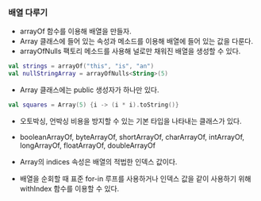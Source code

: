  ### 배열 다루기
- arrayOf 함수를 이용해 배열을 만들자.
- Array 클래스에 들어 있는 속성과 메소드를 이용해 배열에 들어 있는 값을 다룬다.
- arrayOfNulls 팩토리 메소드를 사용해 널로만 채워진 배열을 생성할 수 있다.

```kotlin
val strings = arrayOf("this", "is", "an")
val nullStringArray = arrayOfNulls<String>(5)
```

- Array 클래스에는 public 생성자가 하나만 있다.

```kotlin
val squares = Array(5) {i -> (i * i).toString()}
```

- 오토박싱, 언박싱 비용을 방지할 수 있는 기본 타입을 나타내는 클래스가 있다.
- booleanArrayOf, byteArrayOf, shortArrayOf, charArrayOf, intArrayOf, longArrayOf, floatArrayOf, doubleArrayOf

- Array의 indices 속성은 배열의 적법한 인덱스 값이다.
- 배열을 순회할 때 표준 for-in 루프를 사용하거나 인덱스 값을 같이 사용하기 위해 withIndex 함수를 이용할 수 있다.
